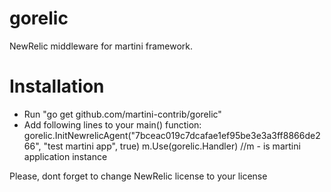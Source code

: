 gorelic
=============

NewRelic middleware for martini framework.

# Installation
 - Run "go get github.com/martini-contrib/gorelic"
 - Add following lines to your main() function:
  gorelic.InitNewrelicAgent("7bceac019c7dcafae1ef95be3e3a3ff8866de266", "test martini app", true)
  m.Use(gorelic.Handler) //m - is martini application instance

Please, dont forget to change NewRelic license to your license
